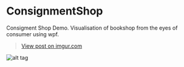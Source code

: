 # ConsignmentShop
Consigment Shop Demo. Visualisation of bookshop from the eyes of consumer using wpf.
<blockquote class="imgur-embed-pub" lang="en" data-id="O5qhKxL"><a href="//imgur.com/O5qhKxL">View post on imgur.com</a></blockquote><script async src="//s.imgur.com/min/embed.js" charset="utf-8"></script>


![alt tag](http://i65.tinypic.com/v76qyu.png)
